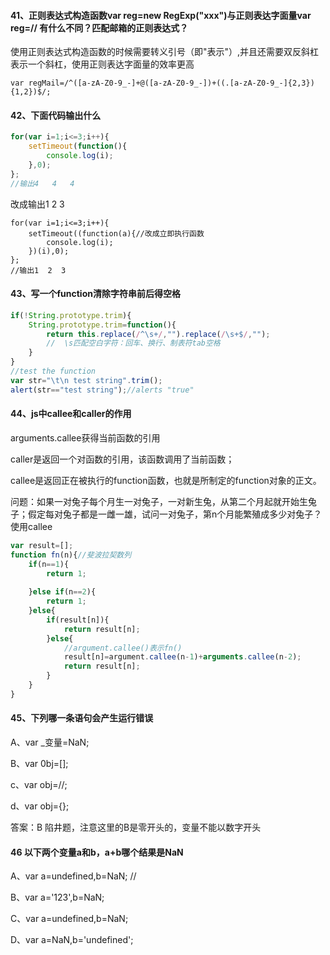 #### 41、正则表达式构造函数var reg=new RegExp("xxx")与正则表达字面量var reg=//  有什么不同？匹配邮箱的正则表达式？

使用正则表达式构造函数的时候需要转义引号（即\"表示"）,并且还需要双反斜杠表示一个斜杠，使用正则表达字面量的效率更高

```
var regMail=/^([a-zA-Z0-9_-]+@([a-zA-Z0-9_-])+((.[a-zA-Z0-9_-]{2,3}){1,2})$/;
```



#### 42、下面代码输出什么

```js
for(var i=1;i<=3;i++){
    setTimeout(function(){
        console.log(i);
    },0);
};
//输出4   4   4
```

改成输出1 2 3

``` 
for(var i=1;i<=3;i++){
    setTimeout((function(a){//改成立即执行函数
        console.log(i);
    })(i),0);
};
//输出1  2  3
```



#### 43、写一个function清除字符串前后得空格

```js
if(!String.prototype.trim){
    String.prototype.trim=function(){
        return this.replace(/^\s+/,"").replace(/\s+$/,"");
        //  \s匹配空白字符：回车、换行、制表符tab空格
    }
}
//test the function
var str="\t\n test string".trim();
alert(str=="test string");//alerts "true"
```

#### 44、js中callee和caller的作用

arguments.callee获得当前函数的引用

caller是返回一个对函数的引用，该函数调用了当前函数；

callee是返回正在被执行的function函数，也就是所制定的function对象的正文。

问题：如果一对兔子每个月生一对兔子，一对新生兔，从第二个月起就开始生兔子；假定每对兔子都是一雌一雄，试问一对兔子，第n个月能繁殖成多少对兔子？使用callee

````js
var result=[];
function fn(n){//斐波拉契数列
    if(n==1){
        return 1;
       
    }else if(n==2){
        return 1;
    }else{
        if(result[n]){
            return result[n];
        }else{
            //argument.callee()表示fn()
            result[n]=argument.callee(n-1)+arguments.callee(n-2);
            return result[n];
        }
    }
}
````

#### 45、下列哪一条语句会产生运行错误

A、var _变量=NaN;

B、var 0bj=[];

c、var obj=//;

d、var obj={};

答案：B   陷井题，注意这里的B是零开头的，变量不能以数字开头

#### 46 以下两个变量a和b，a+b哪个结果是NaN  

A、var a=undefined,b=NaN;   //

B、var a='123',b=NaN;

C、var a=undefined,b=NaN;

D、var a=NaN,b='undefined';